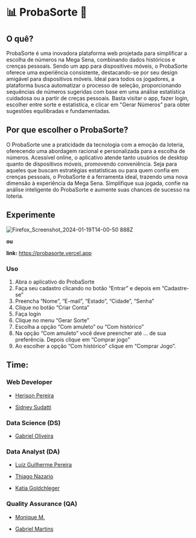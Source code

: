 # 📊 ProbaSorte 🎲

## O quê?
ProbaSorte é uma inovadora plataforma web projetada para simplificar a escolha de números na Mega Sena, combinando dados históricos e crenças pessoais. Sendo um app para dispositives móveis, o ProbaSorte oferece uma experiência consistente, destacando-se por seu design amigável para dispositivos móveis. Ideal para todos os jogadores, a plataforma busca automatizar o processo de seleção, proporcionando sequências de números sugeridas com base em uma análise estatística cuidadosa ou a partir de creças pessoais. Basta visitar o app, fazer login, escolher entre sorte e estatistíca, e clicar em "Gerar Números" para obter sugestões equilibradas e fundamentadas.

## Por que escolher o ProbaSorte?

O ProbaSorte une a praticidade da tecnologia com a emoção da loteria, oferecendo uma abordagem racional e personalizada para a escolha de números. Acessível online, o aplicativo atende tanto usuários de desktop quanto de dispositivos móveis, promovendo conveniência. Seja para aqueles que buscam estratégias estatísticas ou para quem confia em crenças pessoais, o ProbaSorte é a ferramenta ideal, trazendo uma nova dimensão à experiência da Mega Sena. Simplifique sua jogada, confie na análise inteligente do ProbaSorte e aumente suas chances de sucesso na loteria.

## Experimente

![Firefox_Screenshot_2024-01-19T14-00-50 888Z](https://github.com/Hackathon-Luck-or-Misfortune/.github/assets/79286388/581db4c3-416d-4aae-9f5b-9f273da27670)

**ou**

**link:** https://probasorte.vercel.app


### Uso
1. Abra o aplicativo do ProbaSorte
2. Faça seu cadastro clicando no botão “Entrar” e depois em “Cadastre-se”
3. Preencha “Nome”, “E-mail”, “Estado”, “Cidade”, “Senha”
4. Clique no botão “Criar Conta”
5. Faça login
6. Clique no menu “Gerar Sorte”
7. Escolha a opção “Com amuleto” ou “Com histórico”
8. Na opção “Com amuleto” você deve preencher até ... de sua preferência. Depois clique em “Comprar jogo”
9. Ao escolher a opção “Com histórico” clique em “Comprar Jogo”.

## Time:

### Web Developer
- [Herison Pereira](https://www.linkedin.com/in/herison/) 

- [Sidney Sudatti](https://www.linkedin.com/in/sidney-sudatti/) 

### Data Science (DS)
- [Gabriel Oliveira](https://www.linkedin.com/in/gabriel-oliveira-03891016b/) 

### Data Analyst (DA)
- [Luiz Guilherme Pereira](https://www.linkedin.com/in/luiz-g-pereira) 

- [Thiago Nazario](https://www.linkedin.com/in/thiagonazario/) 

- [Katia Goldchleger](https://www.linkedin.com/in/katia-goldchleger-93b724232/) 

### Quality Assurance (QA)
- [Monique M.](https://www.linkedin.com/in/monique-m-4024132ab/) 

- [Gabriel Martins](https://www.linkedin.com/in/gmapwebdev/) 



